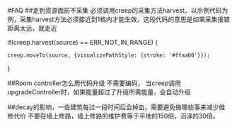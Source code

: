 #FAQ
##走到资源面前不采集
必须调用creep的采集方法harvest。以示例代码为例，采集harvest方法必须接近到1格内才能生效，这段代码的意思是如果采集报错距离太远，就走近

if(creep.harvest(source) == ERR_NOT_IN_RANGE) {

    creep.moveTo(source, {visualizePathStyle: {stroke: '#ffaa00'}});
    
}


##Room controller怎么用代码升级
不需要编码， 当creep调用upgradeController时，如果能量超过了升级所需能量，会自动升级


##decay的影响，一些建筑每过一段时间后会掉血，需要避免做哪些事来减少维修代价
不要在墙上修路，墙上修路的维护费等于平地的150倍，沼泽的30倍。




